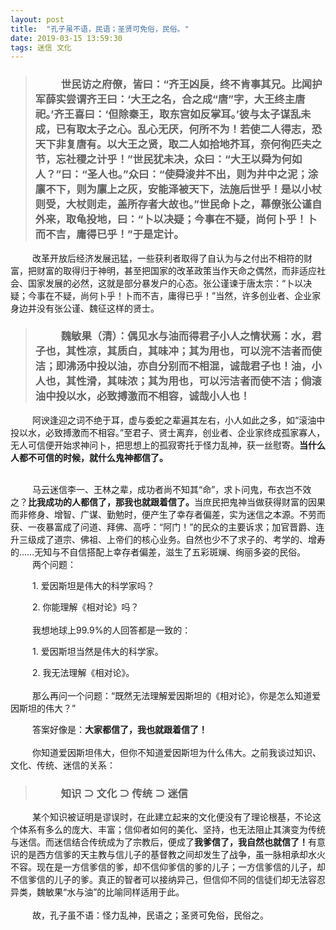 ```yaml
---
layout: post
title:  "孔子虽不语，民语；圣贤可免俗，民俗。"
date: 2019-03-15 13:59:30
tags: 迷信 文化
---
```

>### &emsp;&emsp;&ensp;世民访之府僚，皆曰：“齐王凶戾，终不肯事其兄。比闻护军薛实尝谓齐王曰：‘大王之名，合之成“唐”字，大王终主唐祀。’齐王喜曰：‘但除秦王，取东宫如反掌耳。’彼与太子谋乱未成，已有取太子之心。乱心无厌，何所不为！若使二人得志，恐天下非复唐有。以大王之贤，取二人如拾地芥耳，奈何徇匹夫之节，忘社稷之计乎！”世民犹未决，众曰：“大王以舜为何如人？”曰：“圣人也。”众曰：“使舜浚井不出，则为井中之泥；涂廪不下，则为廪上之灰，安能泽被天下，法施后世乎！是以小杖则受，大杖则走，盖所存者大故也。”<strong>世民命卜之，幕僚张公谨自外来，取龟投地，曰：“卜以决疑；今事在不疑，尚何卜乎！卜而不吉，庸得已乎！”于是定计。</strong>

&emsp;&emsp;&ensp;改革开放后经济发展迅猛，一些获利者取得了自认为与之付出不相符的财富，把财富的取得归于神明，甚至把国家的改革政策当作天命之偶然，而非适应社会、国家发展的必然，这就是部分暴发户的心态。张公谨谏于唐太宗：“卜以决疑；今事在不疑，尚何卜乎！卜而不吉，庸得已乎！”当然，许多创业者、企业家身边并没有张公谨、魏征这样的贤士。

>### &emsp;&emsp;&ensp;魏敏果（清）：偶见水与油而得君子小人之情状焉：水，君子也，其性凉，其质白，其味冲；其为用也，可以浣不洁者而使洁；<strong>即沸汤中投以油，亦自分别而不相混，诚哉君子也！</strong>油，小人也，其性滑，其味浓；其为用也，可以污洁者而使不洁；<strong>倘滚油中投以水，必致搏激而不相容，诚哉小人也！</strong>

&emsp;&emsp;&ensp;阿谀逢迎之词不绝于耳，虚与委蛇之辈遍其左右，小人如此之多，如“滚油中投以水，必致搏激而不相容。”至君子、贤士离弃，创业者、企业家终成孤家寡人，无人可信便开始求神问卜，把思想上的孤寂寄托于怪力乱神，获一丝慰寄。<strong>当什么人都不可信的时候，就什么鬼神都信了。</strong>

<br> 
&emsp;&emsp;&ensp;马云迷信李一、王林之辈，成功者尚不知其“命”，求卜问鬼，布衣岂不效之？<strong>比我成功的人都信了，那我也就跟着信了。</strong>当庶民把鬼神当做获得财富的因果而非修身、增智、广谋、勤勉时，便产生了幸存者偏差，实为迷信之本源。不劳而获、一夜暴富成了问道、拜佛、高呼：“阿门！”的民众的主要诉求；加官晋爵、连升三级成了道宗、佛祖、上帝们的核心业务。自然也少不了求子的、考学的、增寿的……无知与不自信搭配上幸存者偏差，滋生了五彩斑斓、绚丽多姿的民俗。
<br>  
&emsp;&emsp;&ensp;两个问题：

&emsp;&emsp;&ensp;1. 爱因斯坦是伟大的科学家吗？

&emsp;&emsp;&ensp;2. 你能理解《相对论》吗？
<br>  
&emsp;&emsp;&ensp;我想地球上99.9%的人回答都是一致的：

&emsp;&emsp;&ensp;1. 爱因斯坦当然是伟大的科学家。

&emsp;&emsp;&ensp;2. 我无法理解《相对论》。
<br>  
&emsp;&emsp;&ensp;那么再问一个问题：“既然无法理解爱因斯坦的《相对论》，你是怎么知道爱因斯坦的伟大？”

&emsp;&emsp;&ensp;答案好像是：<strong>大家都信了，我也就跟着信了！</strong>
<br>  
&emsp;&emsp;&ensp;你知道爱因斯坦伟大，但你不知道爱因斯坦为什么伟大。之前我谈过知识、文化、传统、迷信的关系：

>### &emsp;&emsp;&ensp;知识 ⊃ 文化 ⊃ 传统 ⊃ 迷信

&emsp;&emsp;&ensp;某个知识被证明是谬误时，在此建立起来的文化便没有了理论根基，不论这个体系有多么的庞大、丰富；信仰者如何的美化、坚持，也无法阻止其演变为传统与迷信。而迷信结合传统成为了宗教后，便成了<strong>我爹信了，我自然也就信了！</strong>有意识的是西方信爹的天主教与信儿子的基督教之间却发生了战争，虽一脉相承却水火不容。现在是一方信爹信的爹，却不信仰爹信的爹的儿子；一方信爹信的儿子，却不信爹信的儿子的爹。真正的智者可以接纳异己，但信仰不同的信徒们却无法容忍异类，魏敏果“水与油”的比喻同样适用于此。
<br>  
&emsp;&emsp;&ensp;故，孔子虽不语：怪力乱神，民语之；圣贤可免俗，民俗之。

